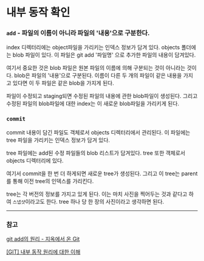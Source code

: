 
# 내부 동작 확인

### `add` - 파일의 이름이 아니라 파일의 '내용'으로 구분한다.

index 디렉터리에는 object파일을 가리키는 인덱스 정보가 담겨 있다. objects 폴더에는 blob 파일이 있다. 이 파일은 git add '파일명' 으로 추가한 파일의 내용이 담겨있다.

여기서 중요한 것은 blob 파일은 원본 파일의 이름에 의해 구분되는 것이 아니라는 것이다. blob은 파일의 '내용'으로 구분된다. 이름이 다른 두 개의 파일이 같은 내용을 가지고 있다면 이 두 파일은 같은 blob을 가지게 된다. 

파일이 수정되고 staging되면 수정된 파일의 내용에 관한 blob파일이 생성된다. 그리고 수정된 파일의 blob파일에 대한 index는 이 새로운 blob파일을 가리키게 된다.


### `commit`

commit 내용이 담긴 파일도 객체로서 objects 디렉터리에서 관리된다. 이 파일에는 tree 파일을 가리키는 인덱스 정보가 담겨 있다. 

tree 파일에는 add된 수정 파일들의 blob 리스트가 담겨있다. tree 또한 객체로서 objects 디렉터리에 있다. 

여기서 commit을 한 번 더 하게되면 새로운 tree가 생성된다. 그리고 이 tree는 parent를 통해 이전 tree의 인덱스를 가리킨다.

tree는 각 버전의 정보를 가지고 있게 된다. 이는 마치 사진을 찍어두는 것과 같다고 하여 `스냅샷`이라고도 한다. tree 하나 당 한 장의 사진이라고 생각하면 된다. 

---

### 참고
[git add의 원리 - 지옥에서 온 Git](https://opentutorials.org/module/2676/15238)

[[GIT] 내부 동작 원리에 대한 이해](https://it-eldorado.tistory.com/4)
